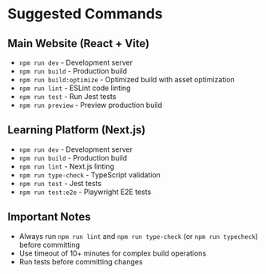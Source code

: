 # Suggested Commands

## Main Website (React + Vite)
- `npm run dev` - Development server
- `npm run build` - Production build
- `npm run build:optimize` - Optimized build with asset optimization
- `npm run lint` - ESLint code linting
- `npm run test` - Run Jest tests
- `npm run preview` - Preview production build

## Learning Platform (Next.js)
- `npm run dev` - Development server
- `npm run build` - Production build
- `npm run lint` - Next.js linting
- `npm run type-check` - TypeScript validation
- `npm run test` - Jest tests
- `npm run test:e2e` - Playwright E2E tests

## Important Notes
- Always run `npm run lint` and `npm run type-check` (or `npm run typecheck`) before committing
- Use timeout of 10+ minutes for complex build operations
- Run tests before committing changes